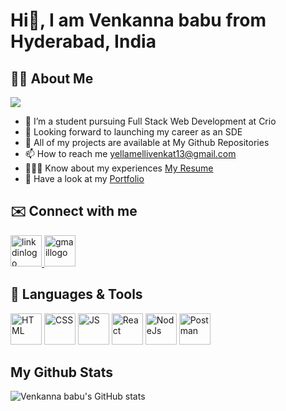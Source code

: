 # Hi👋, I am Venkanna babu from Hyderabad, India
## 🙋‍♂️ About Me
![](https://komarev.com/ghpvc/?username=Venkannababu22&color=green&label=PROFILE+VIEWS)
  - 🌱 I’m a student pursuing Full Stack Web Development at Crio
  - 👯 Looking forward to launching my career as an SDE
  - 🤔 All of my projects are available at My Github Repositories
  - 📫 How to reach me <a href="https://www.gmail.com">yellamellivenkat13@gmail.com</a>
  - 👨🏻‍🎓 Know about my experiences  <a href="https://drive.google.com/file/d/1mPqI_DI3EAnZfiod-9C9GoegJMemLq0_/view?usp=sharing">My Resume</a>
  - 💬 Have a look at my <a href="https://www.crio.do/learn/portfolio/yellamellivenkannababu22/">Portfolio</a>

## ✉️ Connect with me
 <a href="https://www.linkedin.com/in/venkannababu22">
  <img src="https://upload.wikimedia.org/wikipedia/commons/thumb/c/ca/LinkedIn_logo_initials.png/600px-LinkedIn_logo_initials.png" 
    width=50px height=50px alt="linkdinlogo"/>
 </a>
 <a href="https://www.gmail.com">
  <img src="https://static.vecteezy.com/system/resources/previews/022/484/516/original/google-mail-gmail-icon-logo-symbol-free-png.png" 
    width=50px height=50px alt="gmaillogo"/>
 </a>

 ## 🚀 Languages & Tools
 <span>
 <img src="https://cdn.iconscout.com/icon/free/png-256/free-html-5-1-1175208.png" width=50px height=50px alt="HTML"/>
 <img src="https://e1.pngegg.com/pngimages/326/868/png-clipart-css3-badge-blue-and-white-css-icon-thumbnail.png" width=50px height=50px alt="CSS"/>
 <img src="https://brandslogos.com/wp-content/uploads/images/large/javascript-logo.png" width=50px height=50px alt="JS"/>
 <img src="https://cdn.iconscout.com/icon/free/png-256/free-react-1-282599.png?f=webp" width=50px height=50px alt="React"/>
 <img src="https://e7.pngegg.com/pngimages/306/37/png-clipart-node-js-logo-node-js-javascript-web-application-express-js-computer-software-others-miscellaneous-text-thumbnail.png" width=50px height=50px alt="NodeJs"/>
 <img src="https://uxwing.com/wp-content/themes/uxwing/download/brands-and-social-media/postman-icon.png" width=50px height=50px alt="Postman"/> 
 </span>
 
## My Github Stats
 ![Venkanna babu's GitHub stats](https://github-readme-stats.vercel.app/api?username=Venkannababu22&show_icons=true&theme=radical)
 
 
